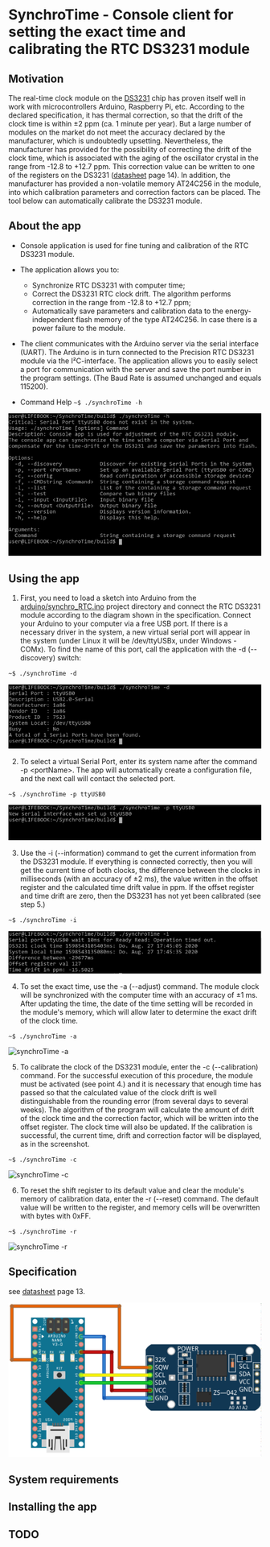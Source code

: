 # SynchroTime - Console client for setting the exact time and calibrating the RTC DS3231 module

## Motivation
The real-time clock module on the [DS3231](https://create.arduino.cc/projecthub/MisterBotBreak/how-to-use-a-real-time-clock-module-ds3231-bc90fe) chip has proven itself well in work with microcontrollers Arduino, Raspberry Pi, etc. According to the declared specification, it has thermal correction, so that the drift of the clock time is within ±2 ppm (ca. 1 minute per year). But a large number of modules on the market do not meet the accuracy declared by the manufacturer, which is undoubtedly upsetting. Nevertheless, the manufacturer has provided for the possibility of correcting the drift of the clock time, which is associated with the aging of the oscillator crystal in the range from -12.8 to +12.7 ppm. This correction value can be written to one of the registers on the DS3231 ([datasheet](https://datasheets.maximintegrated.com/en/ds/DS3231.pdf) page 14). In addition, the manufacturer has provided a non-volatile memory AT24C256 in the module, into which calibration parameters and correction factors can be placed. The tool below can automatically calibrate the DS3231 module.

## About the app

* Console application is used for fine tuning and calibration of the RTC DS3231 module.

* The application allows you to:
  * Synchronize RTC DS3231 with computer time;
  * Correct the DS3231 RTC clock drift. The algorithm performs correction in the range from -12.8 to +12.7 ppm;
  * Automatically save parameters and calibration data to the energy-independent flash memory of the type AT24C256. In case there is a power failure to the module.

* The client communicates with the Arduino server via the serial interface (UART). The Arduino is in turn connected to the Precision RTC DS3231 module via the I²C-interface. The application allows you to easily select a port for communication with the server and save the port number in the program settings. (The Baud Rate is assumed unchanged and equals 115200).

* Command Help 
`
~$ ./synchroTime -h
`

![synchroTime -h](images/consoleApp_About.png)

## Using the app

1. First, you need to load a sketch into Arduino from the [arduino/synchro_RTC.ino](arduino/synchro_RTC.ino) project directory and connect the RTC DS3231 module according to the diagram shown in the specification.
 Connect your Arduino to your computer via a free USB port. If there is a necessary driver in the system, a new virtual serial port will appear in the system (under Linux it will be /dev/ttyUSBx, under Windows - COMx).
 To find the name of this port, call the application with the -d (--discovery) switch:
```
~$ ./synchroTime -d 
```
![synchroTime -d](images/consoleApp_Discovery.png)

2. To select a virtual Serial Port, enter its system name after the command -p \<portName\>. The app will automatically create a configuration file, and the next call will contact the selected port.
```
~$ ./synchroTime -p ttyUSB0 
```
![synchroTime -p](images/consoleApp_SetPort.png)

3. Use the -i (--information) command to get the current information from the DS3231 module. If everything is connected correctly, then you will get the current time of both clocks, the difference between the clocks in milliseconds (with an accuracy of ±2 ms), the value written in the offset register and the calculated time drift value in ppm. If the offset register and time drift are zero, then the DS3231 has not yet been calibrated (see step 5.)
```
~$ ./synchroTime -i 
```
![synchroTime -i](images/consoleApp_Info.png)

4. To set the exact time, use the -a (--adjust) command. The module clock will be synchronized with the computer time with an accuracy of ±1 ms. After updating the time, the date of the time setting will be recorded in the module's memory, which will allow later to determine the exact drift of the clock time.
```
~$ ./synchroTime -a 
```
![synchroTime -a](images/consoleApp_Adjust.png)

5. To calibrate the clock of the DS3231 module, enter the -c (--calibration) command. For the successful execution of this procedure, the module must be activated (see point 4.) and it is necessary that enough time has passed so that the calculated value of the clock drift is well distinguishable from the rounding error (from several days to several weeks). The algorithm of the program will calculate the amount of drift of the clock time and the correction factor, which will be written into the offset register. The clock time will also be updated. If the calibration is successful, the current time, drift and correction factor will be displayed, as in the screenshot.
```
~$ ./synchroTime -c 
```
![synchroTime -c](images/consoleApp_Calibrate.png)

6. To reset the shift register to its default value and clear the module's memory of calibration data, enter the -r (--reset) command. The default value will be written to the register, and memory cells will be overwritten with bytes with 0xFF.
```
~$ ./synchroTime -r 
```
![synchroTime -r](images/consoleApp_Reset.png)

## Specification

see [datasheet](https://datasheets.maximintegrated.com/en/ds/DS3231.pdf) page 13.

![circuit](images/Steckplatine_DS3231.png)

## System requirements

## Installing the app

## TODO
